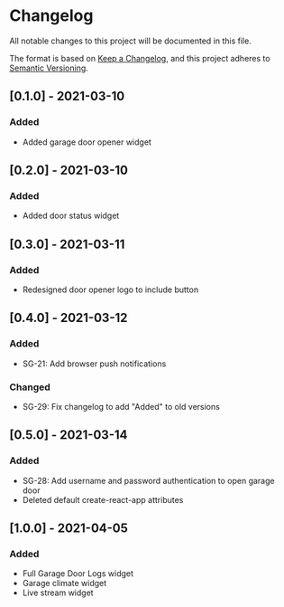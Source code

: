 # Changelog

All notable changes to this project will be documented in this file.

The format is based on [Keep a Changelog](https://keepachangelog.com/en/1.0.0/),
and this project adheres to [Semantic Versioning](https://semver.org/spec/v2.0.0.html).

## [0.1.0] - 2021-03-10

### Added

- Added garage door opener widget

## [0.2.0] - 2021-03-10

### Added

- Added door status widget

## [0.3.0] - 2021-03-11

### Added

- Redesigned door opener logo to include button

## [0.4.0] - 2021-03-12

### Added

- SG-21: Add browser push notifications

### Changed

- SG-29: Fix changelog to add "Added" to old versions

## [0.5.0] - 2021-03-14

### Added

- SG-28: Add username and password authentication to open garage door
- Deleted default create-react-app attributes

## [1.0.0] - 2021-04-05

### Added

- Full Garage Door Logs widget
- Garage climate widget
- Live stream widget